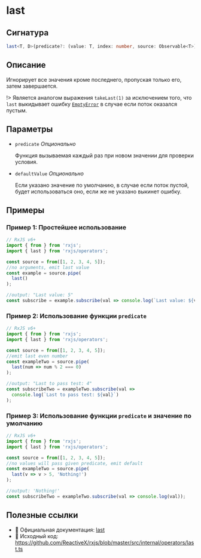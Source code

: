 # last

## Сигнатура

```typescript
last<T, D>(predicate?: (value: T, index: number, source: Observable<T>) => boolean, defaultValue?: D): OperatorFunction<T, T | D>
```

## Описание

Игнорирует все значения кроме последнего, пропуская только его, затем завершается.

!> Является аналогом выражения `takeLast(1)` за исключением того, что `last` выкидывает ошибку [`EmptyError`](https://github.com/ReactiveX/rxjs/blob/3020549054e4df240e51456de34252531c3ee512/src/internal/util/EmptyError.ts#L31) в случае если поток оказался пустым.

## Параметры

- `predicate` *Опционально*
  
  Функция вызываемая каждый раз при новом значении для проверки условия.

- `defaultValue` *Опционально*

  Если указано значение по умолчанию, в случае если поток пустой, будет использоваться оно, если же не указано выкинет ошибку.

## Примеры

### Пример 1: Простейшее использование

```typescript
// RxJS v6+
import { from } from 'rxjs';
import { last } from 'rxjs/operators';

const source = from([1, 2, 3, 4, 5]);
//no arguments, emit last value
const example = source.pipe(
  last()
);

//output: "Last value: 5"
const subscribe = example.subscribe(val => console.log(`Last value: ${val}`));
```

### Пример 2: Использование функции `predicate`

```typescript
// RxJS v6+
import { from } from 'rxjs';
import { last } from 'rxjs/operators';

const source = from([1, 2, 3, 4, 5]);
//emit last even number
const exampleTwo = source.pipe(
  last(num => num % 2 === 0)
);

//output: "Last to pass test: 4"
const subscribeTwo = exampleTwo.subscribe(val =>
  console.log(`Last to pass test: ${val}`)
);
```

### Пример 3: Использование функции `predicate` и значение по умолчанию

```typescript
// RxJS v6+
import { from } from 'rxjs';
import { last } from 'rxjs/operators';

const source = from([1, 2, 3, 4, 5]);
//no values will pass given predicate, emit default
const exampleTwo = source.pipe(
  last(v => v > 5, 'Nothing!')
);

//output: 'Nothing!'
const subscribeTwo = exampleTwo.subscribe(val => console.log(val));
```

## Полезные ссылки

- 📰 Официальная документация: [last](https://rxjs.dev/api/operators/last)
- 📁 Исходный код: https://github.com/ReactiveX/rxjs/blob/master/src/internal/operators/last.ts

